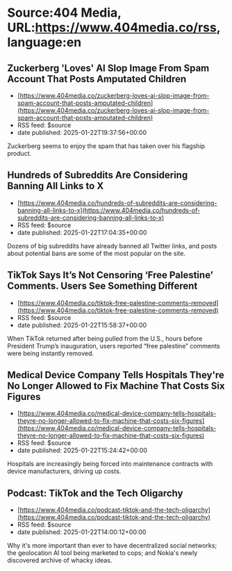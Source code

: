 # Source:404 Media, URL:https://www.404media.co/rss, language:en

## Zuckerberg 'Loves' AI Slop Image From Spam Account That Posts Amputated Children
 - [https://www.404media.co/zuckerberg-loves-ai-slop-image-from-spam-account-that-posts-amputated-children](https://www.404media.co/zuckerberg-loves-ai-slop-image-from-spam-account-that-posts-amputated-children)
 - RSS feed: $source
 - date published: 2025-01-22T19:37:56+00:00

Zuckerberg seems to enjoy the spam that has taken over his flagship product.

## Hundreds of Subreddits Are Considering Banning All Links to X
 - [https://www.404media.co/hundreds-of-subreddits-are-considering-banning-all-links-to-x](https://www.404media.co/hundreds-of-subreddits-are-considering-banning-all-links-to-x)
 - RSS feed: $source
 - date published: 2025-01-22T17:04:35+00:00

Dozens of big subreddits have already banned all Twitter links, and posts about potential bans are some of the most popular on the site.

## TikTok Says It’s Not Censoring ‘Free Palestine’ Comments. Users See Something Different
 - [https://www.404media.co/tiktok-free-palestine-comments-removed](https://www.404media.co/tiktok-free-palestine-comments-removed)
 - RSS feed: $source
 - date published: 2025-01-22T15:58:37+00:00

When TikTok returned after being pulled from the U.S., hours before President Trump’s inauguration, users reported “free palestine” comments were being instantly removed.

## Medical Device Company Tells Hospitals They're No Longer Allowed to Fix Machine That Costs Six Figures
 - [https://www.404media.co/medical-device-company-tells-hospitals-theyre-no-longer-allowed-to-fix-machine-that-costs-six-figures](https://www.404media.co/medical-device-company-tells-hospitals-theyre-no-longer-allowed-to-fix-machine-that-costs-six-figures)
 - RSS feed: $source
 - date published: 2025-01-22T15:24:42+00:00

Hospitals are increasingly being forced into maintenance contracts with device manufacturers, driving up costs.

## Podcast: TikTok and the Tech Oligarchy
 - [https://www.404media.co/podcast-tiktok-and-the-tech-oligarchy](https://www.404media.co/podcast-tiktok-and-the-tech-oligarchy)
 - RSS feed: $source
 - date published: 2025-01-22T14:00:12+00:00

Why it's more important than ever to have decentralized social networks; the geolocation AI tool being marketed to cops; and Nokia's newly discovered archive of whacky ideas.

